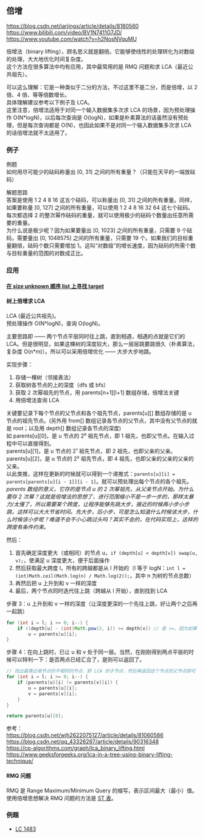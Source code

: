 ## 倍增
https://blog.csdn.net/jarjingx/article/details/8180560  
https://www.bilibili.com/video/BV1N7411G7JD/  
https://www.youtube.com/watch?v=h2NosNVquMU  

倍增法（binary lifting），顾名思义就是翻倍。它能够使线性的处理转化为对数级的处理，大大地优化时间复杂度。  
这个方法在很多算法中均有应用，其中最常用的是 RMQ 问题和求 LCA（最近公共祖先）。  
  
可以这么理解：它是一种类似于二分的方法，不过这里不是二分，而是倍增，以 2 倍、4 倍、等等倍数增长。  
具体理解建议参考以下例子及 LCA。  
这里注意，倍增法适用于对同一个输入数据集多次求 LCA 的场景，因为预处理操作 O(N*logN)，以后每次查询是 O(logN)，如果是朴素算法的话虽然没有预处理，但是每次查询都是 O(N)，也因此如果不是对同一个输入数据集多次求 LCA 的话倍增法就不太适用了。  
  
### 例子
例题  
如何用尽可能少的砝码称量出 [0, 31] 之间的所有重量？（只能在天平的一端放砝码）  
  
解题思路  
答案是使用 1 2 4 8 16 这五个砝码，可以称量出 [0, 31] 之间的所有重量。同样，如果要称量 [0, 127] 之间的所有重量，可以使用 1 2 4 8 16 32 64 这七个砝码。每次都选择 2 的整次幂作砝码的重量，就可以使用极少的砝码个数量出任意所需要的重量。  
为什么说是极少呢？因为如果要量出 [0, 1023] 之间的所有重量，只需要 9 个砝码，需要量出 [0, 1048575] 之间的所有重量，只需要 19 个。如果我们的目标重量翻倍，砝码个数只需要增加 1。这叫“对数级”的增长速度，因为砝码的所需个数与目标重量的范围的对数成正比。  
  
### 应用
#### [在 size unknown 顺序 list 上寻找 target](../Leetcode%20Practices/algorithms/medium/702%20Search%20in%20a%20Sorted%20Array%20of%20Unknown%20Size.java)

#### 树上倍增求 LCA
LCA (最近公共祖先)。  
预处理操作 O(N*logN)，查询 O(logN)。  

主要思路即 —— 两个节点平层同时往上跳，直到相遇，相遇的点就是它们的 LCA。但是很明显，如果这棵树的深度较大，那么一层层跳要跳很久（朴素算法，复杂度 O(n*m)）。所以可以采用倍增优化 —— 大步大步地跳。  
  
实现步骤：  
1. 存储一棵树（邻接表法）
2. 获取树各节点的上的深度（dfs 或 bfs）
3. 获取 2 次幂祖先的节点，用 parents[n+1][l+1] 数组存储，倍增法关键
4. 用倍增法查询 LCA  
  
关键要记录下每个节点的父节点和各个祖先节点，parents[u][] 数组存储的是 u 节点的祖先节点。(另外用 from[] 数组记录各节点的父节点，其中没有父节点的就是 root；以及用 depth[] 数组记录各节点的深度)  
如 parents[u][0]，是 u 节点的 2⁰ 祖先节点，即 1 祖先，也即父节点。在输入过程中可以直接得到。  
parents[u][1]，是 u 节点的 2¹ 祖先节点，即 2 祖先，也即父亲的父亲。  
parents[u][2]，是 u 节点的 2² 祖先节点，即 4 祖先，也即父亲的父亲的父亲的父亲。  
以此类推，这样在更新的时候就可以得到一个递推式：`parents[u][i] = parents[parents[u][i - 1]][i - 1]`。就可以预处理出每个节点的各个祖先。  
*parents 数组的意义，它存的是节点 u 的 2 次幂祖先，从父亲节点开始。为什么要存 2 次幂？这就是倍增法的思想了，进行范围缩小不是一步一步的，那样太暴力/太慢了，所以需要某个跨度，让程序能够先跳大步，接近的时候再小步小步跳，这样可以大大节省时间。先大步，后小步，可是怎么知道什么时候该大步，什么时候该小步呢？难道不会不小心跳过头吗？其实不会的，在代码实现上，这样的跨度有条件约束。*  
  
然后：  
1. 首先确定深度更大（或相同）的节点 u，`if (depth[u] < depth[v]) swap(u, v);`，使满足 u 深度更大，便于后面操作
2. 然后获取最大跨度 l，所有的跨越都是从 l 开始的（l 等于 logN：`int l = (int)Math.ceil(Math.log(n) / Math.log(2));`，其中 n 为树的节点总数）
3. 再然后把 u 上升到和 v 一样的深度
4. 最后，两个节点同时迭代往上跳（跨越从 l 开始），直到找到 LCA  
  
步骤 3：u 上升到和 v 一样的深度（让深度更深的一个先往上跳，好让两个之后再一起跳）  
```java
for (int i = l; i >= 0; i--) {
    if ((depth[u] - (int)Math.pow(2, i)) >= depth[v]) // 是 >=，因为如果 <，代表跳过头了，跳到了上面
        u = parents[u][i];
}
```  
  
步骤 4：在向上跳时，已让 u 和 v 处于同一层。当然，在刚刚得到两点平层的时候可以特判一下：是否两点已经汇合了，是则可以返回了。  
```java
// 找出最靠近根节点的不相同的节点，即 LCA 的子节点，然后再返回这个节点的父节点即可
for (int i = l; i >= 0; i--) {
    if (parents[u][i] != parents[v][i]) {
        u = parents[u][i];
        v = parents[v][i];
    }
}

return parents[u][0];
```  
  
参考：  
https://blog.csdn.net/wjh2622075127/article/details/81060586  
https://blog.csdn.net/qq_43326267/article/details/90316348  
https://cp-algorithms.com/graph/lca_binary_lifting.html  
https://www.geeksforgeeks.org/lca-in-a-tree-using-binary-lifting-technique/  
  
  
#### RMQ 问题
RMQ 是 Range Maximum/Minimum Query 的缩写，表示区间最大（最小）值。使用倍增思想解决 RMQ 问题的方法是 [ST 表](https://oi-wiki.org/ds/sparse-table/)。  
  


### 例题
* [LC 1483](./../Leetcode%20Practices/algorithms/hard/1483%20Kth%20Ancestor%20of%20a%20Tree%20Node.java)
